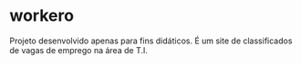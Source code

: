 # workero
Projeto desenvolvido apenas para fins didáticos. É um site de classificados de vagas de emprego na área de T.I.
